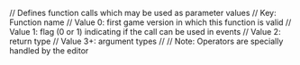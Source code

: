 // Defines function calls which may be used as parameter values
// Key: Function name
// Value 0: first game version in which this function is valid
// Value 1: flag (0 or 1) indicating if the call can be used in events
// Value 2: return type
// Value 3+: argument types
//
// Note: Operators are specially handled by the editor